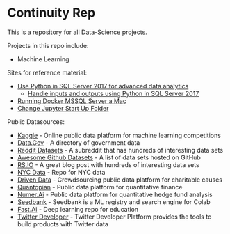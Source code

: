 # Continuity Rep

This is a repository for all Data-Science projects.
 
 Projects in this repo include:
 
 * Machine Learning

Sites for reference material:

* [Use Python in SQL Server 2017 for advanced data analytics](https://www.sqlshack.com/how-to-use-python-in-sql-server-2017-to-obtain-advanced-data-analytics/)
  * [Handle inputs and outputs using Python in SQL Server 2017](https://docs.microsoft.com/en-us/sql/advanced-analytics/tutorials/quickstart-python-inputs-and-outputs?view=sql-server-2017)  
* [Running Docker MSSQL Server a Mac](https://medium.com/@reverentgeek/sql-server-running-on-a-mac-3efafda48861)
* [Change Jupyter Start Up Folder](https://stackoverflow.com/questions/35254852/how-to-change-the-jupyter-start-up-folder)

Public Datasources:
* [Kaggle](https://www.kaggle.com/) - Online public data platform for machine learning competitions
* [Data.Gov](https://www.data.gov/) - A directory of government data 
* [Reddit Datasets](https://www.reddit.com/r/datasets/) - A subreddit that has hundreds of interesting data sets
* [Awesome Github Datasets](https://github.com/awesomedata/awesome-public-datasets) - A list of data sets hosted on GitHub
* [RS.IO](https://rs.io/100-interesting-data-sets-for-statistics/) - A great blog post with hundreds of interesting data sets
* [NYC Data](https://opendata.cityofnewyork.us/) - Repo for NYC data
* [Driven Data](https://www.drivendata.org/) - Crowdsourcing public data platform for charitable causes
* [Quantopian](https://www.quantopian.com/home) - Public data platform for quantitative finance
* [Numer.Ai](https://numer.ai/rounds) - Public data platform for quantitative hedge fund analysis
* [Seedbank](https://research.google.com/seedbank/) - Seedbank is a ML registry and search engine for Colab
* [Fast.Ai](https://www.fast.ai/) - Deep learning repo for education
* [Twitter Developer](https://developer.twitter.com/en/apps) - Twitter Developer Platform provides the tools to build products with Twitter data
